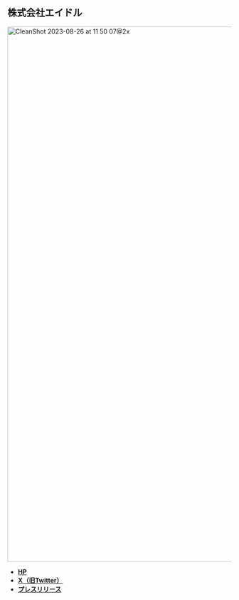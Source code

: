 ## 株式会社エイドル

<img width="1200" alt="CleanShot 2023-08-26 at 11 50 07@2x" src="https://github.com/aidl-inc/.github/assets/65471734/ebc76c12-5aa0-4b29-affa-e20808f0d57f">

- [**HP**](https://aidl.me)
- [**X（旧Twitter）**](https://twitter.com/AIDLapp)
- [**プレスリリース**](https://prtimes.jp/main/html/searchrlp/company_id/102652)
